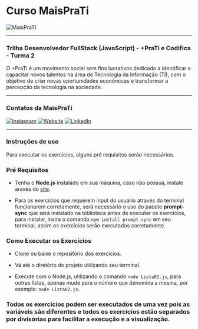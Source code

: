 # Curso MaisPraTi

![MaisPraTI](https://media.licdn.com/dms/image/v2/C4D1BAQE-hgWmZw6vMQ/company-background_10000/company-background_10000/0/1594408985136/maisprati_cover?e=2147483647&v=beta&t=O6ZZa3jETSjW2xJveLKOoowLAMpnPwwJLePTvaOoYVw)

------------------------------------------------------------------


### Trilha Desenvolvedor FullStack (JavaScript) - +PraTi e Codifica - Turma 2


O +PraTi é um movimento social sem fins lucrativos dedicado a identificar e capacitar novos talentos na área de Tecnologia da Informação (TI), com o objetivo de criar novas oportunidades econômicas e transformar a percepção da tecnologia na sociedade.


------------------------------------------------------------------

### Contatos da MaisPraTi


[![Instagram](https://i.imgur.com/7GXXik6.png)](https://www.instagram.com/maisprati/) [![Website](https://i.imgur.com/sfE08x7.png)](https://www.maisprati.com.br/) [![LinkedIn](https://i.imgur.com/JS0zkAc.png)](https://www.linkedin.com/company/maisprati/)

------------------------------------------------------------------

### Instruções de uso

Para executar os exercícios, alguns pré requisitos serão necessários. 

### Pré Requisitos

- Tenha o **Node.js** instalado em sua máquina, caso não possua, instale aravés do [site](https://nodejs.org/pt).

- Para os exercícios que requerem input do usuário através do terminal funcionarem corretamente, será necessário o uso do pacote **prompt-sync** que será instalado na biblioteca antes de executar os exercícios, para instalar, insira o comando `npm install prompt-sync` em seu terminal, assim os exercícios serão executados corretamente.


###  Como Executar os Exercícios

- Clone ou baixe o repositório dos exercícios.

- Vá até o diretório do projeto utilizando seu terminal.

- Execute com o Node.js, utilizando o comando `node Lista01.js`, para outras listas, apenas mude para o número que denomina a mesma, por exemplo: `node Lista02.js`.

### Todos os exercícios podem ser executados de uma vez pois as variáveis são diferentes e todos os exercícios estão separados por divisórias para facilitar a execução e a visualização.





